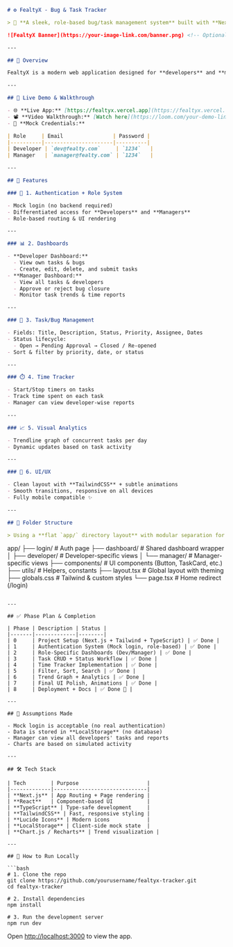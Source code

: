 
```markdown
# ⚙️ FealtyX - Bug & Task Tracker

> 🎯 **A sleek, role-based bug/task management system** built with **Next.js 14, React, TypeScript, and TailwindCSS**, designed to showcase real-world project architecture, role separation, and frontend excellence.

![FealtyX Banner](https://your-image-link.com/banner.png) <!-- Optional -->

---

## 📌 Overview

FealtyX is a modern web application designed for **developers** and **managers** to manage tasks, bugs, and productivity collaboratively. With **mock login**, **role-based dashboards**, **task workflows**, and **visual analytics**, this project demonstrates real-world features in a clean, responsive UI.

---

## 🚀 Live Demo & Walkthrough

- 🌐 **Live App:** [https://fealtyx.vercel.app](https://fealtyx.vercel.app)  
- 📽️ **Video Walkthrough:** [Watch here](https://loom.com/your-demo-link)  
- 🔐 **Mock Credentials:**

| Role     | Email                | Password |
|----------|----------------------|----------|
| Developer | `dev@fealty.com`     | `1234`   |
| Manager   | `manager@fealty.com` | `1234`   |

---

## 🧩 Features

### 🔐 1. Authentication + Role System

- Mock login (no backend required)
- Differentiated access for **Developers** and **Managers**
- Role-based routing & UI rendering

---

### 📊 2. Dashboards

- **Developer Dashboard:**
  - View own tasks & bugs
  - Create, edit, delete, and submit tasks
- **Manager Dashboard:**
  - View all tasks & developers
  - Approve or reject bug closure
  - Monitor task trends & time reports

---

### 📝 3. Task/Bug Management

- Fields: Title, Description, Status, Priority, Assignee, Dates
- Status lifecycle:
  - Open → Pending Approval → Closed / Re-opened
- Sort & filter by priority, date, or status

---

### ⏱️ 4. Time Tracker

- Start/Stop timers on tasks
- Track time spent on each task
- Manager can view developer-wise reports

---

### 📈 5. Visual Analytics

- Trendline graph of concurrent tasks per day
- Dynamic updates based on task activity

---

### 🎨 6. UI/UX

- Clean layout with **TailwindCSS** + subtle animations
- Smooth transitions, responsive on all devices
- Fully mobile compatible ✨

---

## 📂 Folder Structure

> Using a **flat `app/` directory layout** with modular separation for roles and components.

```

app/
├── login/              # Auth page
├── dashboard/          # Shared dashboard wrapper
│   ├── developer/      # Developer-specific views
│   └── manager/        # Manager-specific views
├── components/         # UI components (Button, TaskCard, etc.)
├── utils/              # Helpers, constants
├── layout.tsx          # Global layout with theming
├── globals.css         # Tailwind & custom styles
└── page.tsx            # Home redirect (/login)

````

---

## ✅ Phase Plan & Completion

| Phase | Description | Status |
|-------|-------------|--------|
| 0     | Project Setup (Next.js + Tailwind + TypeScript) | ✅ Done |
| 1     | Authentication System (Mock login, role-based) | ✅ Done |
| 2     | Role-Specific Dashboards (Dev/Manager) | ✅ Done |
| 3     | Task CRUD + Status Workflow | ✅ Done |
| 4     | Time Tracker Implementation | ✅ Done |
| 5     | Filter, Sort, Search | ✅ Done |
| 6     | Trend Graph + Analytics | ✅ Done |
| 7     | Final UI Polish, Animations | ✅ Done |
| 8     | Deployment + Docs | ✅ Done 🎉 |

---

## 📜 Assumptions Made

- Mock login is acceptable (no real authentication)
- Data is stored in **LocalStorage** (no database)
- Manager can view all developers' tasks and reports
- Charts are based on simulated activity

---

## 🛠️ Tech Stack

| Tech        | Purpose                      |
|-------------|------------------------------|
| **Next.js** | App Routing + Page rendering |
| **React**   | Component-based UI           |
| **TypeScript** | Type-safe development     |
| **TailwindCSS** | Fast, responsive styling |
| **Lucide Icons** | Modern icons            |
| **LocalStorage** | Client-side mock state  |
| **Chart.js / Recharts** | Trend visualization |

---

## 🧪 How to Run Locally

```bash
# 1. Clone the repo
git clone https://github.com/yourusername/fealtyx-tracker.git
cd fealtyx-tracker

# 2. Install dependencies
npm install

# 3. Run the development server
npm run dev
````

Open [http://localhost:3000](http://localhost:3000) to view the app.



